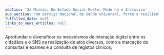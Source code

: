 ```yaml
---
section: '2a Missão: Um Estado Social Forte, Moderno e Inclusivo'
sub_section: "Um Serviço Nacional de Saúde universal, forte e resiliente"
fulfilled_date: null
links_to_news_articles: null
---
```


Aprofundar e diversificar os mecanismos de interação digital entre os cidadãos e o SNS na realização de atos diversos, como a marcação de consultas e exames e a consulta de registos clínicos;